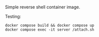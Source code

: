 Simple reverse shell container image.

Testing:

```
docker compose build && docker compose up
docker compose exec -it server /attach.sh
```
